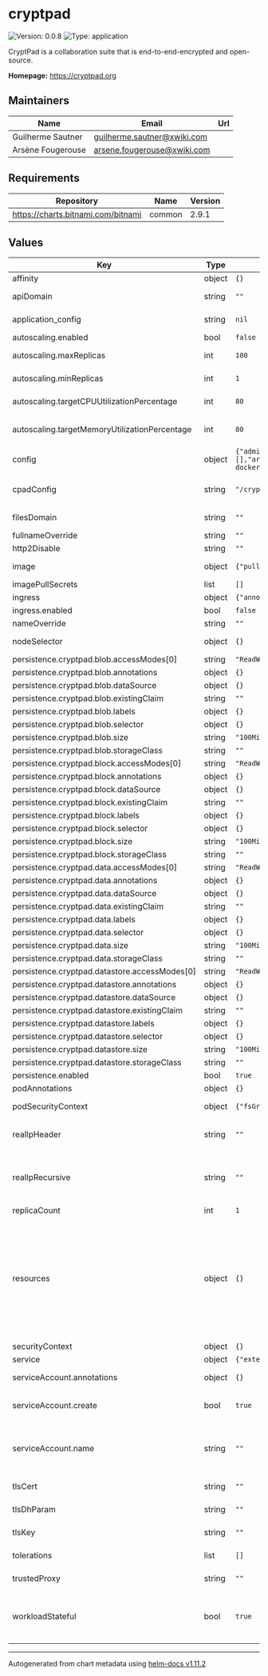 # cryptpad

![Version: 0.0.8](https://img.shields.io/badge/Version-0.0.8-informational?style=flat-square) ![Type: application](https://img.shields.io/badge/Type-application-informational?style=flat-square)

CryptPad is a collaboration suite that is end-to-end-encrypted and open-source.

**Homepage:** <https://cryptpad.org>

## Maintainers

| Name | Email | Url |
| ---- | ------ | --- |
| Guilherme Sautner | <guilherme.sautner@xwiki.com> |  |
| Arsène Fougerouse | <arsene.fougerouse@xwiki.com> |  |

## Requirements

| Repository | Name | Version |
|------------|------|---------|
| https://charts.bitnami.com/bitnami | common | 2.9.1 |

## Values

| Key | Type | Default | Description |
|-----|------|---------|-------------|
| affinity | object | `{}` | Values for the Affinity |
| apiDomain | string | `""` | CryptPad API subdomain FQDN |
| application_config | string | `nil` | Configuration of the [application](https://docs.cryptpad.org/en/admin_guide/customization.html#application-config) |
| autoscaling.enabled | bool | `false` | Enable the Autoscaling |
| autoscaling.maxReplicas | int | `100` | Maximum numbers of replicas |
| autoscaling.minReplicas | int | `1` | Minimal numbers of replicas |
| autoscaling.targetCPUUtilizationPercentage | int | `80` | Percentage of the targeted CPU Utilization |
| autoscaling.targetMemoryUtilizationPercentage | int | `80` | Percentage of the targeted Memory Utilization |
| config | object | `{"adminKeys":[],"archivePath":"./data/archive","blobPath":"./blob","blobStagingPath":"./data/blobstage","blockPath":"./block","decreePath":"./data/decrees","filePath":"./datastore/","httpAddress":"0.0.0.0","installMethod":"helm-docker","logFeedback":false,"logLevel":"info","logPath":"./data/logs","logToStdout":false,"pinPath":"./data/pins","taskPath":"./data/tasks","verbose":false}` | [Configuration of Cryptpad](https://docs.cryptpad.org/en/admin_guide/installation.html#admin-cryptpad-config) |
| cpadConfig | string | `"/cryptpad/config/config.js"` | File to mount for the CPAD Configuration (`CPAD_CONF`) |
| filesDomain | string | `""` | CryptPad files subdomain FQDN |
| fullnameOverride | string | `""` |  |
| http2Disable | string | `""` | Disable HTTP2 |
| image | object | `{"pullPolicy":"IfNotPresent","repository":"cryptpad/cryptpad","tag":"version-5.4.0"}` | Parameters for the Cryptpad image used |
| imagePullSecrets | list | `[]` |  |
| ingress | object | `{"annotations":{},"className":"","enabled":false,"hosts":[{"host":"localhost","paths":[{"path":"/","pathType":"ImplementationSpecific"}]}],"tls":[]}` | Values for the ingress |
| ingress.enabled | bool | `false` | Enable the ingress |
| nameOverride | string | `""` |  |
| nodeSelector | object | `{}` | Values for the Node Selector |
| persistence.cryptpad.blob.accessModes[0] | string | `"ReadWriteOnce"` |  |
| persistence.cryptpad.blob.annotations | object | `{}` |  |
| persistence.cryptpad.blob.dataSource | object | `{}` |  |
| persistence.cryptpad.blob.existingClaim | string | `""` |  |
| persistence.cryptpad.blob.labels | object | `{}` |  |
| persistence.cryptpad.blob.selector | object | `{}` |  |
| persistence.cryptpad.blob.size | string | `"100Mi"` |  |
| persistence.cryptpad.blob.storageClass | string | `""` |  |
| persistence.cryptpad.block.accessModes[0] | string | `"ReadWriteOnce"` |  |
| persistence.cryptpad.block.annotations | object | `{}` |  |
| persistence.cryptpad.block.dataSource | object | `{}` |  |
| persistence.cryptpad.block.existingClaim | string | `""` |  |
| persistence.cryptpad.block.labels | object | `{}` |  |
| persistence.cryptpad.block.selector | object | `{}` |  |
| persistence.cryptpad.block.size | string | `"100Mi"` |  |
| persistence.cryptpad.block.storageClass | string | `""` |  |
| persistence.cryptpad.data.accessModes[0] | string | `"ReadWriteOnce"` |  |
| persistence.cryptpad.data.annotations | object | `{}` |  |
| persistence.cryptpad.data.dataSource | object | `{}` |  |
| persistence.cryptpad.data.existingClaim | string | `""` |  |
| persistence.cryptpad.data.labels | object | `{}` |  |
| persistence.cryptpad.data.selector | object | `{}` |  |
| persistence.cryptpad.data.size | string | `"100Mi"` |  |
| persistence.cryptpad.data.storageClass | string | `""` |  |
| persistence.cryptpad.datastore.accessModes[0] | string | `"ReadWriteOnce"` |  |
| persistence.cryptpad.datastore.annotations | object | `{}` |  |
| persistence.cryptpad.datastore.dataSource | object | `{}` |  |
| persistence.cryptpad.datastore.existingClaim | string | `""` |  |
| persistence.cryptpad.datastore.labels | object | `{}` |  |
| persistence.cryptpad.datastore.selector | object | `{}` |  |
| persistence.cryptpad.datastore.size | string | `"100Mi"` |  |
| persistence.cryptpad.datastore.storageClass | string | `""` |  |
| persistence.enabled | bool | `true` | Enable the persistence |
| podAnnotations | object | `{}` | Annotations for the Pod |
| podSecurityContext | object | `{"fsGroup":4001}` | Security context for the Pod |
| realIpHeader | string | `""` | Header to get client IP from (`X-Real-IP` or `X-Forwarded-For`) |
| realIpRecursive | string | `""` | Instruct Nginx to perform a recursive search to find client's real IP (`on`/`off`) (see [ngx_http_realip_module](https://nginx.org/en/docs/http/ngx_http_realip_module.html)) |
| replicaCount | int | `1` | Number of replicas |
| resources | object | `{}` | Specify default resources We usually recommend not to specify default resources and to leave this as a conscious choice for the user. This also increases chances charts run on environments with little resources, such as Minikube.  |
| securityContext | object | `{}` | Security context |
| service | object | `{"externalIPs":[],"externalPort":80,"internalPort":"http","name":"http","portName":"node","sessionAffinity":"ClientIP","type":"ClusterIP"}` | Values for the service |
| serviceAccount.annotations | object | `{}` | Annotations to add to the service account |
| serviceAccount.create | bool | `true` | Specifies whether a service account should be created |
| serviceAccount.name | string | `""` | The name of the service account to use. If not set and create is true, a name is generated using the fullname template |
| tlsCert | string | `""` | Path to TLS certificate file |
| tlsDhParam | string | `""` | Path to Diffie-Hellman parameters file |
| tlsKey | string | `""` | Path to TLS private key file |
| tolerations | list | `[]` | Values for the Tolerations |
| trustedProxy | string | `""` | Trusted proxy address or CIDR |
| workloadStateful | bool | `true` | Enable to choose witch kind of workload will be used: (true) StatefulSet or (false) for Deployment |

----------------------------------------------
Autogenerated from chart metadata using [helm-docs v1.11.2](https://github.com/norwoodj/helm-docs/releases/v1.11.2)
